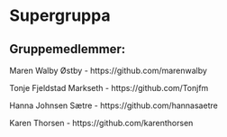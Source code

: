 # Supergruppa


<h2>Gruppemedlemmer:</h2>
<p>Maren Walby Østby - https://github.com/marenwalby</p>
<p>Tonje Fjeldstad Markseth - https://github.com/Tonjfm</p>
<p>Hanna Johnsen Sætre - https://github.com/hannasaetre</p>
<p>Karen Thorsen - https://github.com/karenthorsen</p>

